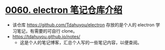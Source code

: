 # [0060. electron 笔记仓库介绍](https://github.com/Tdahuyou/electron/tree/main/0060.%20electron%20%E7%AC%94%E8%AE%B0%E4%BB%93%E5%BA%93%E4%BB%8B%E7%BB%8D)

- 该仓库 https://github.com/Tdahuyou/electron 存放的是个人的 electron 学习笔记，有需要的可自行 clone。
- https://tdahuyou.github.io/notes/
  - 这是个人的笔记博客，汇总个人写的一些笔记内容，以便查阅。






